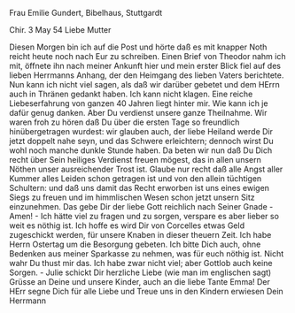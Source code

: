Frau Emilie Gundert, Bibelhaus, Stuttgardt

 Chir. 3 May 54
Liebe Mutter

Diesen Morgen bin ich auf die Post und hörte daß es mit knapper Noth reicht heute noch nach Eur zu schreiben. Einen Brief von Theodor nahm ich mit, öffnete ihn nach meiner Ankunft hier und mein erster Blick fiel auf des lieben Herrmanns Anhang, der den Heimgang des lieben Vaters berichtete. Nun kann ich nicht viel sagen, als daß wir darüber gebetet und dem HErrn auch in Thränen gedankt haben. Ich kann nicht klagen. Eine reiche Liebeserfahrung von ganzen 40 Jahren liegt hinter mir. Wie kann ich je dafür genug danken. Aber Du verdienst unsere ganze Theilnahme. Wir waren froh zu hören daß Du über die ersten Tage so freundlich hinübergetragen wurdest: wir glauben auch, der liebe Heiland werde Dir jetzt doppelt nahe seyn, und das Schwere erleichtern; dennoch wirst Du wohl noch manche dunkle Stunde haben. Da beten wir nun daß Du Dich recht über Sein heiliges Verdienst freuen mögest, das in allen unsern Nöthen unser ausreichender Trost ist. Glaube nur recht daß alle Angst aller Kummer alles Leiden schon getragen ist und von den allein tüchtigen Schultern: und daß uns damit das Recht erworben ist uns eines ewigen Siegs zu freuen und im himmlischen Wesen schon jetzt unsern Sitz einzunehmen. Das gebe Dir der liebe Gott reichlich nach Seiner Gnade - Amen! - Ich hätte viel zu fragen und zu sorgen, verspare es aber lieber so weit es nöthig ist. Ich hoffe es wird Dir von Corcelles etwas Geld zugeschickt werden, für unsere Knaben in dieser theuern Zeit. Ich habe Herrn Ostertag um die Besorgung gebeten. Ich bitte Dich auch, ohne Bedenken aus meiner Sparkasse zu nehmen, was für euch nöthig ist. Nicht wahr Du thust mir das. Ich habe zwar nicht viel; aber Gottlob auch keine Sorgen. - Julie schickt Dir herzliche Liebe (wie man im englischen sagt) Grüsse an Deine und unsere Kinder, auch an die liebe Tante Emma! Der HErr segne Dich für alle Liebe und Treue uns in den Kindern erwiesen
 Dein Herrmann

